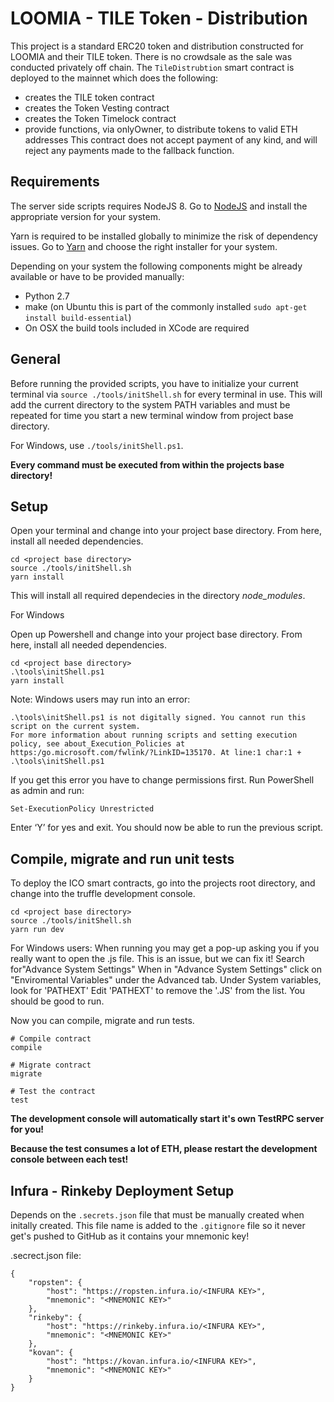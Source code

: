 # LOOMIA - TILE Token - Distribution
This project is a standard ERC20 token and distribution constructed for LOOMIA and their TILE token.
There is no crowdsale as the sale was conducted privately off chain.
The `TileDistrubtion` smart contract is deployed to the mainnet which does the following:
* creates the TILE token contract
* creates the Token Vesting contract
* creates the Token Timelock contract
* provide functions, via onlyOwner, to distribute tokens to valid ETH addresses
This contract does not accept payment of any kind, and will reject any payments made to the fallback function.

## Requirements
The server side scripts requires NodeJS 8.
Go to [NodeJS](https://nodejs.org/en/download/) and install the appropriate version for your system.

Yarn is required to be installed globally to minimize the risk of dependency issues.
Go to [Yarn](https://yarnpkg.com/en/docs/install) and choose the right installer for your system.

Depending on your system the following components might be already available or have to be provided manually:
* Python 2.7
* make (on Ubuntu this is part of the commonly installed `sudo apt-get install build-essential`)
* On OSX the build tools included in XCode are required

## General
Before running the provided scripts, you have to initialize your current terminal via `source ./tools/initShell.sh` for every terminal in use. This will add the current directory to the system PATH variables and must be repeated for time you start a new terminal window from project base directory.

For Windows, use `./tools/initShell.ps1`.

__Every command must be executed from within the projects base directory!__

## Setup
Open your terminal and change into your project base directory. From here, install all needed dependencies.
```
cd <project base directory>
source ./tools/initShell.sh
yarn install
```
This will install all required dependecies in the directory _node_modules_.

For Windows

Open up Powershell and change into your project base directory. From here, install all needed dependencies.

```
cd <project base directory>
.\tools\initShell.ps1
yarn install
```
Note: Windows users may run into an error:
```
.\tools\initShell.ps1 is not digitally signed. You cannot run this script on the current system.
For more information about running scripts and setting execution policy, see about_Execution_Policies at
https:/go.microsoft.com/fwlink/?LinkID=135170. At line:1 char:1 + .\tools\initShell.ps1
```
If you get this error you have to change permissions first. Run PowerShell as admin and run:

`Set-ExecutionPolicy Unrestricted `

Enter ‘Y’ for yes and exit. You should now be able to run the previous script.



## Compile, migrate and run unit tests
To deploy the ICO smart contracts, go into the projects root directory, and change into the truffle development console.
```
cd <project base directory>
source ./tools/initShell.sh
yarn run dev
```
For Windows users: When running you may get a pop-up asking you if you really want to open the .js file. This is an issue, but we can fix it!
Search for"Advance System Settings"
When in "Advance System Settings" click on "Enviromental Variables" under the Advanced tab.
Under System variables, look for 'PATHEXT' Edit 'PATHEXT' to remove the '.JS' from the list. You should be good to run.

Now you can compile, migrate and run tests.
```
# Compile contract
compile

# Migrate contract
migrate

# Test the contract
test
```
__The development console will automatically start it's own TestRPC server for you!__


__Because the test consumes a lot of ETH, please restart the development console between each test!__

## Infura - Rinkeby Deployment Setup
Depends on the `.secrets.json` file that must be manually created when initally created.
This file name is added to the `.gitignore` file so it never get's pushed to GitHub as it contains your mnemonic key!

.secrect.json file:
```
{
    "ropsten": {
        "host": "https://ropsten.infura.io/<INFURA KEY>",
        "mnemonic": "<MNEMONIC KEY>"
    },
    "rinkeby": {
        "host": "https://rinkeby.infura.io/<INFURA KEY>",
        "mnemonic": "<MNEMONIC KEY>"
    },
    "kovan": {
        "host": "https://kovan.infura.io/<INFURA KEY>",
        "mnemonic": "<MNEMONIC KEY>"
    }
}
```
